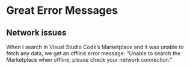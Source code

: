 # Great Error Messages

## Network issues

<collected-figure image="vscode-marketplace-offline">
  When I search in Visual Studio Code’s Marketplace and it was unable to fetch any data, we get an offline error message: “Unable to search the Marketplace when offline, please check your network connection.”
</collected-figure>
